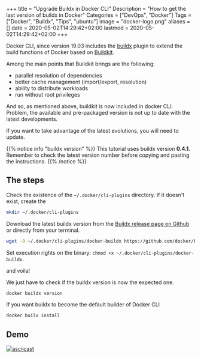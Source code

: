+++
title = "Upgrade Buildx in Docker CLI"
Description = "How to get the last version of buildx in Docker"
Categories = ["DevOps", "Docker"]
Tags = ["Docker", "Buildx", "Tips", "ubuntu"]
image = "docker-logo.png"
aliases = []
date = 2020-05-02T14:29:42+02:00
lastmod = 2020-05-02T14:29:42+02:00
+++


Docker CLI, since version 19.03 includes the [buildx](https://github.com/docker/buildx) plugin to extend the build functions of Docker based on [Buildkit](https://github.com/moby/buildkit).

Among the main points that Buildkit brings are the following:

* parallel resolution of dependencies
* better cache management (import/export, resolution)
* ability to distribute workloads
* run without root privileges

And so, as mentioned above, buildkit is now included in docker CLI.
Problem, the available and pre-packaged version is not up to date with the latest developments.

If you want to take advantage of the latest evolutions,
you will need to update.

{{% notice info "buildx version" %}}
This tutorial uses buildx version **0.4.1**.  
Remember to check the latest version number before copying and pasting the instructions.
{{% /notice %}}

## The steps

Check the existence of the `~/.docker/cli-plugins` directory.
If it doesn't exist, create the

```bash
mkdir ~/.docker/cli-plugins
```

Download the latest buildx version from the [Buildx release page on Github](https://github.com/docker/buildx/releases) or directly from your terminal.

```bash
wget -O ~/.docker/cli-plugins/docker-buildx https://github.com/docker/buildx/releases/download/v0.4.1/buildx-v0.4.1.linux-amd64
```

Set execution rights on the binary: `chmod +x ~/.docker/cli-plugins/docker-buildx`.

and voila!

We just have to check if the buildx version is now the expected one.

```bash
docker buildx version
```

If you want buildx to become the default builder of Docker CLI

```bash
docker builx install
```

## Demo

[![asciicast](https://asciinema.org/a/aWtsg3uCTb2wbEeZHh79c2ntS.svg)](https://asciinema.org/a/aWtsg3uCTb2wbEeZHh79c2ntS)
